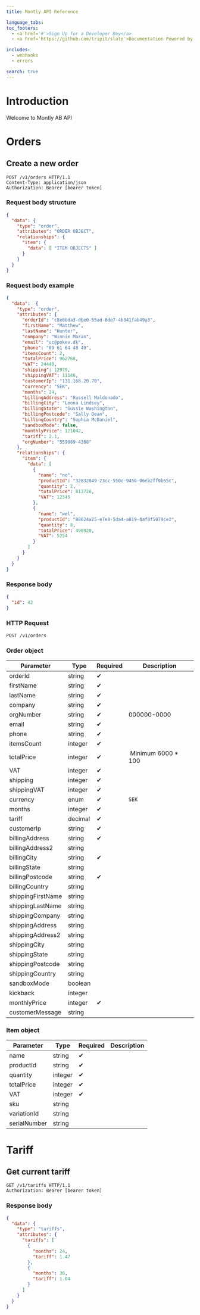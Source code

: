 ```yaml
---
title: Montly API Reference

language_tabs:
toc_footers:
  - <a href='#'>Sign Up for a Developer Key</a>
  - <a href='https://github.com/tripit/slate'>Documentation Powered by Slate</a>

includes:
  - webhooks
  - errors

search: true
---
```


# Introduction

Welcome to Montly AB API

# Orders

## Create a new order

```http
POST /v1/orders HTTP/1.1
Content-Type: application/json
Authorization: Bearer [bearer token]
```

<div class="move-right">
  <h3>Request body structure</h3>
</div>

```json
{
  "data": {
    "type": "order",
    "attributes": "ORDER OBJECT",
    "relationships": {  
      "item": {  
        "data": [ "ITEM OBJECTS" ]
      }
    }
  }
}
```

<div class="move-right">
  <h3>Request body example</h3>
</div>

```json
{
  "data":  {  
    "type": "order",
    "attributes": {  
      "orderId": "c8e0bda3-dbe0-55ad-8de7-4b341fab49a3",
      "firstName": "Matthew",
      "lastName": "Hunter",
      "company": "Winnie Moran",
      "email": "uc@pokev.dk",
      "phone": "09 61 64 48 49",
      "itemsCount": 2,
      "totalPrice": 962768,
      "VAT": 24440,
      "shipping": 12979,
      "shippingVAT": 11146,
      "customerIp": "131.168.20.70",
      "currency": "SEK",
      "months": 24,
      "billingAddress": "Russell Maldonado",
      "billingCity": "Leona Lindsey",
      "billingState": "Gussie Washington",
      "billingPostcode": "Sally Dean",
      "billingCountry": "Sophia McDaniel",
      "sandboxMode": false,
      "monthlyPrice": 121042,
      "tariff": 2.1,
      "orgNumber": "559089-4308"
    },
    "relationships": {  
      "item": {  
        "data": [  
          {  
            "name": "no",
            "productId": "32832849-23cc-550c-9456-06ea2ff0b55c",
            "quantity": 2,
            "totalPrice": 813726,
            "VAT": 12345
          },
          {  
            "name": "wel",
            "productId": "88624a25-e7e8-5da4-a819-8af8f5079ce2",
            "quantity": 8,
            "totalPrice": 490920,
            "VAT": 5254
          }
        ]
      }
    }
  }
}
```

<div class="move-right">
  <h3>Response body</h3>
</div>

```json
{
  "id": 42
}
```

### HTTP Request

`POST /v1/orders`

### Order object

Parameter | Type        | Required | Description
--------- | ----------- | -------- | -----------
orderId | string | ✔︎
firstName | string | ✔︎
lastName | string | ✔︎
company | string | ✔︎
orgNumber | string | ✔︎ | 000000-0000
email | string | ✔︎
phone | string | ✔︎
itemsCount | integer | ✔︎
totalPrice | integer | ✔︎ | Minimum 6000 * 100
VAT | integer | ✔︎
shipping | integer | ✔︎
shippingVAT | integer | ✔︎
currency | enum | ✔︎ | `SEK`
months | integer | ✔︎ |
tariff | decimal | ✔︎ |
customerIp | string | ✔︎ |
billingAddress | string | ✔︎ |
billingAddress2 | string |
billingCity | string | ✔︎ |
billingState | string |
billingPostcode | string | ✔︎ |
billingCountry | string |
shippingFirstName | string |
shippingLastName | string |
shippingCompany | string |
shippingAddress | string |
shippingAddress2 | string |
shippingCity | string |
shippingState | string |
shippingPostcode | string |
shippingCountry | string |
sandboxMode | boolean |
kickback | integer |
monthlyPrice | integer | ✔︎ |
customerMessage | string |

### Item object

Parameter | Type        | Required | Description
--------- | ----------- | -------- | -----------
name | string | ✔︎ |
productId | string | ✔︎ |
quantity | integer | ✔︎ |
totalPrice | integer | ✔︎ |
VAT | integer | ✔︎ |
sku | string | |
variationId | string | |
serialNumber | string | |


# Tariff

## Get current tariff

```http
GET /v1/tariffs HTTP/1.1
Authorization: Bearer [bearer token]
```

<div class="move-right">
  <h3>Response body</h3>
</div>

```json
{  
  "data": {  
    "type": "tariffs",
    "attributes": {  
      "tariffs": [  
        {  
          "months": 24,
          "tariff": 1.47
        },
        {  
          "months": 36,
          "tariff": 1.04
        }
      ]
    }
  }
}
```
